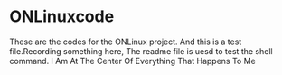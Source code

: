 # ONLinuxcode
These are the codes for the ONLinux project.
And this is a test file.Recording something here,
The readme file is uesd to test the shell command.
I Am At The Center Of Everything That Happens To Me
